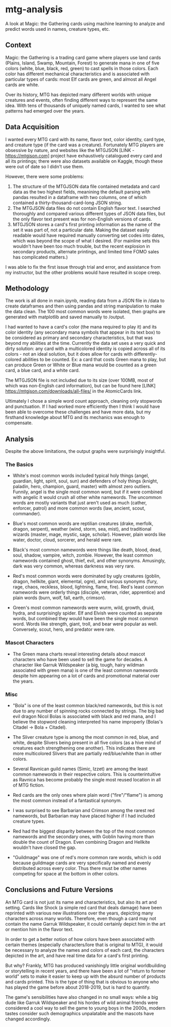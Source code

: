 # mtg-analysis
A look at Magic: the Gathering cards using machine learning to analyze and predict words used in names, creature types, etc.


## Context
Magic: the Gathering is a trading card game where players use land cards (Plains, Island, Swamp, Mountain, Forest) to generate mana in one of five colors (white, blue, black, red, green) to cast spells in those colors. Each color has different mechanical characteristics and is associated with particular types of cards: most Elf cards are green, and almost all Angel cards are white.

Over its history, MTG has depicted many different worlds with unique creatures and events, often finding different ways to represent the same idea. With tens of thousands of uniquely named cards, I wanted to see what patterns had emerged over the years.


## Data Acquisition
I wanted every MTG card with its name, flavor text, color identity, card type, and creature type (if the card was a creature). Fortunately MTG players are obsessive by nature, and websites like the MTGJSON [LINK - https://mtgjson.com] project have exhaustively catalogued every card and all its printings; there were also datasets available on Kaggle, though these were out of date so I didn't use them.

However, there were some problems:
1. The structure of the MTGJSON data file contained metadata and card data as the two highest fields, meanining the default parsing with pandas resulted in a dataframe with two columns, one of which contained a thirty-thousand-card-long JSON string.
2. The MTGJSON data files do not contain English flavor text. I searched thoroughly and compared various different types of JSON data files, but the only flavor text present was for non-English versions of cards.
3. MTGJSON stores a card's first printing information as the name of the set it was part of, not a particular date. Making the dataset easily readable would have required manually converting set codes into dates, which was beyond the scope of what I desired. (For mainline sets this wouldn't have been too much trouble, but the recent explosion in secondary products, alternate printings, and limited time FOMO sales has complicated matters.)

I was able to fix the first issue through trial and error, and assistance from my instructor, but the other problems would have resulted in scope creep.


## Methodology
The work is all done in main.ipynb, reading data from a JSON file in /data to create dataframes and then using pandas and string manipulation to make the data clean. The 100 most common words were isolated, then graphs are generated with matplotlib and saved manually to /output.

I had wanted to have a card's color (the mana required to play it) and its color identity (any secondary mana symbols that appear in its text box) to be considered as primary and secondary characteristics, but that was beyond my abilities at the time. Currently the data set uses a very quick and dirty solution: any card with a multicolored identity is copied across all of its colors - not an ideal solution, but it does allow for cards with differently-colored abilities to be counted.
Ex: a card that costs Green mana to play, but can produce Green or White or Blue mana would be counted as a green card, a blue card, and a white card.

The MTGJSON file is not included due to its size (over 100MB, most of which was non-English card information), but can be found here [LINK] https://mtgjson.com/downloads/all-files/ in the AtomicCards link.

Ultimately I chose a simple word count approach, cleaning only stopwords and punctuation. If I had worked more efficiently then I think I would have been able to overcome these challenges and have more data, but my firsthand knowledge about MTG and its mechanics was enough to compensate.

## Analysis
Despite the above limitations, the output graphs were surprisingly insightful.

### The Basics
- White's most common words included typical holy things (angel, guardian, light, spirit, soul, sun) and defenders of holy things (knight, paladin, hero, champion, guard, master) with almost zero outliers. Funnily, angel is the single most common word, but if it were combined with angelic it would crush all other white namewords. The uncommon words are mostly variants that just aren't used as much (cather, enforcer, patrol) and more common words (law, ancient, scout, commander).

- Blue's most common words are reptilian creatures (drake, merfolk, dragon, serpent), weather (wind, storm, sea, mist), and traditional wizards (master, mage, mystic, sage, scholar). However, plain words like water, doctor, cloud, sorcerer, and herald were rare.

- Black's most common namewords were things like death, blood, dead, soul, shadow, vampire, witch, zombie. However, the least common namewords contained ghost, thief, evil, and other synonyms. Amusingly, dark was very common, whereas darkness was very rare.

- Red's most common words were dominated by ugly creatures (goblin, dragon, hellkite, giant, elemental, ogre), and various synonyms (fury, rage, chaos, reckless, blood, lightning, flame, fire). Red's least common namewords were orderly things (disciple, veteran, rider, apprentice) and plain words (burn, wolf, fall, earth, crimson).

- Green's most common namewords were wurm, wild, growth, druid, hydra, and surprisingly spider. Elf and Elvish were counted as separate words, but combined they would have been the single most common word. Words like strength, giant, troll, and bear were popular as well. Conversely, scout, hero, and predator were rare.


### Mascot Characters
- The Green mana charts reveal interesting details about mascot characters who have been used to sell the game for decades. A character like Garruk Wildspeaker (a big, tough, hairy wildman associated with green mana) is one of the least common namewords despite him appearing on a lot of cards and promotional material over the years.

### Misc
- "Bola" is one of the least common black/red namewords, but this is not due to any number of spinning rocks connected by strings. The big bad evil dragon Nicol Bolas is associated with black and red mana, and I believe the stopword cleaning interpreted his name improperly (Bolas's Citadel -> Bola + Citadel).

- The Sliver creature type is among the most common in red, blue, and white, despite Slivers being present in all five colors (as a hive mind of creatures each strengthening one another). This indicates there are more multicolored Slivers that are partially red/blue/white than in other colors.

- Several Ravnican guild names (Simic, Izzet) are among the least common namewords in their respective colors. This is counterintuitive as Ravnica has become probably the single most reused location in all of MTG fiction.

- Red cards are the only ones where plain word ("fire"/"flame") is among the most common instead of a fantastical synonym.

- I was surprised to see Barbarian and Crimson among the rarest red namewords, but Barbarian may have placed higher if I had included creature types.

- Red had the biggest disparity between the top of the most common namewords and the secondary ones, with Goblin having more than double the count of Dragon. Even combining Dragon and Hellkite wouldn't have closed the gap.

- "Guildmage" was one of red's more common rare words, which is odd because guildmage cards are very specifically named and evenly distributed across every color. Thus there must be other names competing for space at the bottom in other colors.


## Conclusions and Future Versions
An MTG card is not just its name and characteristics, but also its art and setting. Cards like Shock (a simple red card that deals damage) have been reprinted with various new illustrations over the years, depicting many characters across many worlds. Therefore, even though a card may not contain the name Garruk Wildspeaker, it could certainly depict him in the art or mention him in the flavor text.

In order to get a better notion of how colors have been associated with certain themes (especially characters/lore that is original to MTG), it would be necessary to analyze the names and colors of each card, the characters depicted in the art, and have real time data for a card's first printing.

But why? Frankly, MTG has produced vanishingly little original worldbuilding or storytelling in recent years, and there have been a lot of "return to former world" sets to make it easier to keep up with the absurd number of products and cards printed. This is the type of thing that is obvious to anyone who has played the game before about 2018-2019, but is hard to quantify.

The game's sensibilities have also changed in no small ways: while a big dude like Garruk Wildspeaker and his hordes of wild animal friends were considered a cool way to sell the game to young boys in the 2000s, modern tastes consider such demographics unpalatable and the mascots have changed accordingly.